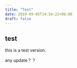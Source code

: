 ```yaml
---
title: "Test"
date: 2019-09-05T14:54:22+08:00
draft: false
---
```


## test

this is a test version.

any update？？

